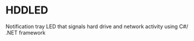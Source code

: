 # HDDLED
Notification tray LED that signals hard drive and network activity using C#/ .NET framework
